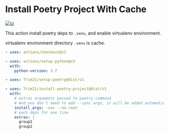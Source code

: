 # Install Poetry Project With Cache

[![ci](https://github.com/Trim21/install-poetry-project/workflows/build-test/badge.svg)](https://github.com/Trim21/install-poetry-project/actions)

This action install poetry deps to `.venv`, and enable virtualenv environment.

virtualenv environment directory `.venv` is cache.

```yaml
- uses: actions/checkout@v3

- uses: actions/setup-python@v3
  with:
    python-version: 3.7

- uses: Trim21/setup-poetry@dist/v1

- uses: Trim21/install-poetry-project@dist/v1
  with:
    # extras arguments passed to poetry command 
    # And you don't need to add --sync args, it will be added automatically
    install_args: -vvv --no-root 
    # each deps for one line
    extras: |
      group1
      group2
```
